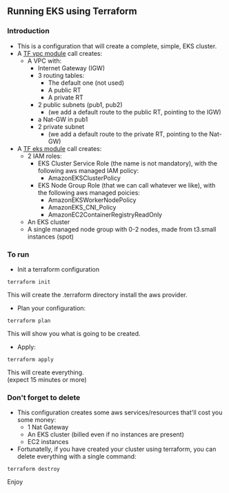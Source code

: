 ## Running EKS using Terraform

### Introduction
- This is a configuration that will create a complete, simple, EKS cluster.
- A [TF vpc module](https://registry.terraform.io/modules/terraform-aws-modules/vpc/aws/latest) call creates:
  - A VPC with:
    - Internet Gateway (IGW)
    - 3 routing tables:
      - The default one (not used)
      - A public RT
      - A private RT
    - 2 public subnets (pub1, pub2)
      - (we add a default route to the public RT, pointing to the IGW)
    - a Nat-GW in pub1
    - 2 private subnet
      - (we add a default route to the private RT, pointing to the Nat-GW)
- A [TF eks module](https://registry.terraform.io/modules/terraform-aws-modules/eks/aws/latest) call creates: 
  - 2 IAM roles:
    - EKS Cluster Service Role (the name is not mandatory), with the following aws managed IAM policy:
      - AmazonEKSClusterPolicy 
    - EKS Node Group Role (that we can call whatever we like), with the following aws managed poicies:
      - AmazonEKSWorkerNodePolicy
      - AmazonEKS_CNI_Policy
      - AmazonEC2ContainerRegistryReadOnly
  - An EKS cluster
  - A single managed node group with 0-2 nodes, made from t3.small instances (spot)

### To run
- Init a terraform configuration 
```
terraform init
```
This will create the .terraform directory install the aws provider.
- Plan your configuration:
```
terraform plan
```
This will show you what is going to be created.
- Apply:
```
terraform apply
```
This will create everything.  
(expect 15 minutes or more)

### Don't forget to delete 
- This configuration creates some aws services/resources that'll cost you some money:
  - 1 Nat Gateway
  - An EKS cluster (billed even if no instances are present)
  - EC2 instances
- Fortunatelly, if you have created your cluster using terraform, you can delete everything with a single command:
```
terraform destroy
```

Enjoy



